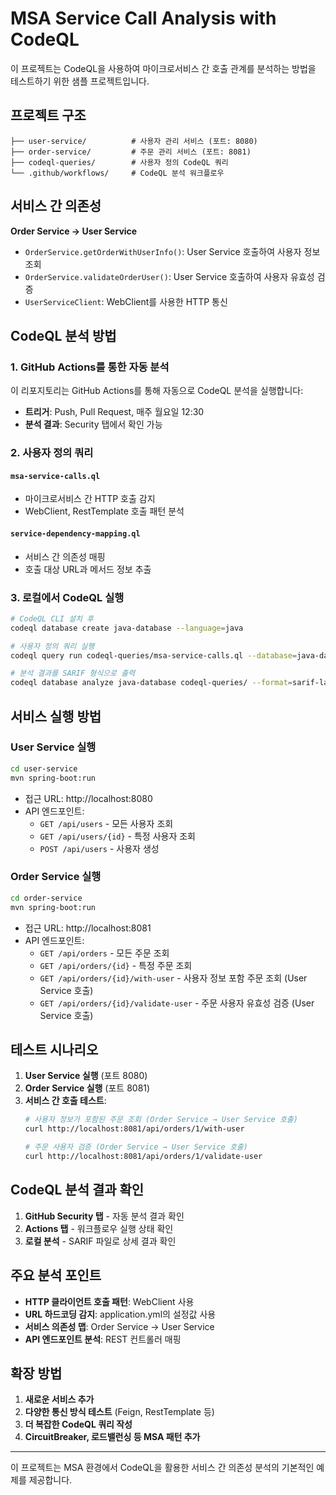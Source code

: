 # MSA Service Call Analysis with CodeQL

이 프로젝트는 CodeQL을 사용하여 마이크로서비스 간 호출 관계를 분석하는 방법을 테스트하기 위한 샘플 프로젝트입니다.

## 프로젝트 구조

```
├── user-service/          # 사용자 관리 서비스 (포트: 8080)
├── order-service/         # 주문 관리 서비스 (포트: 8081)
├── codeql-queries/        # 사용자 정의 CodeQL 쿼리
└── .github/workflows/     # CodeQL 분석 워크플로우
```

## 서비스 간 의존성

**Order Service → User Service**
- `OrderService.getOrderWithUserInfo()`: User Service 호출하여 사용자 정보 조회
- `OrderService.validateOrderUser()`: User Service 호출하여 사용자 유효성 검증
- `UserServiceClient`: WebClient를 사용한 HTTP 통신

## CodeQL 분석 방법

### 1. GitHub Actions를 통한 자동 분석

이 리포지토리는 GitHub Actions를 통해 자동으로 CodeQL 분석을 실행합니다:

- **트리거**: Push, Pull Request, 매주 월요일 12:30
- **분석 결과**: Security 탭에서 확인 가능

### 2. 사용자 정의 쿼리

#### `msa-service-calls.ql`
- 마이크로서비스 간 HTTP 호출 감지
- WebClient, RestTemplate 호출 패턴 분석

#### `service-dependency-mapping.ql`
- 서비스 간 의존성 매핑
- 호출 대상 URL과 메서드 정보 추출

### 3. 로컬에서 CodeQL 실행

```bash
# CodeQL CLI 설치 후
codeql database create java-database --language=java

# 사용자 정의 쿼리 실행
codeql query run codeql-queries/msa-service-calls.ql --database=java-database

# 분석 결과를 SARIF 형식으로 출력
codeql database analyze java-database codeql-queries/ --format=sarif-latest --output=results.sarif
```

## 서비스 실행 방법

### User Service 실행
```bash
cd user-service
mvn spring-boot:run
```
- 접근 URL: http://localhost:8080
- API 엔드포인트:
  - `GET /api/users` - 모든 사용자 조회
  - `GET /api/users/{id}` - 특정 사용자 조회
  - `POST /api/users` - 사용자 생성

### Order Service 실행
```bash
cd order-service
mvn spring-boot:run
```
- 접근 URL: http://localhost:8081
- API 엔드포인트:
  - `GET /api/orders` - 모든 주문 조회
  - `GET /api/orders/{id}` - 특정 주문 조회
  - `GET /api/orders/{id}/with-user` - 사용자 정보 포함 주문 조회 (User Service 호출)
  - `GET /api/orders/{id}/validate-user` - 주문 사용자 유효성 검증 (User Service 호출)

## 테스트 시나리오

1. **User Service 실행** (포트 8080)
2. **Order Service 실행** (포트 8081)
3. **서비스 간 호출 테스트**:
   ```bash
   # 사용자 정보가 포함된 주문 조회 (Order Service → User Service 호출)
   curl http://localhost:8081/api/orders/1/with-user
   
   # 주문 사용자 검증 (Order Service → User Service 호출)
   curl http://localhost:8081/api/orders/1/validate-user
   ```

## CodeQL 분석 결과 확인

1. **GitHub Security 탭** - 자동 분석 결과 확인
2. **Actions 탭** - 워크플로우 실행 상태 확인
3. **로컬 분석** - SARIF 파일로 상세 결과 확인

## 주요 분석 포인트

- **HTTP 클라이언트 호출 패턴**: WebClient 사용
- **URL 하드코딩 감지**: application.yml의 설정값 사용
- **서비스 의존성 맵**: Order Service → User Service
- **API 엔드포인트 분석**: REST 컨트롤러 매핑

## 확장 방법

1. **새로운 서비스 추가**
2. **다양한 통신 방식 테스트** (Feign, RestTemplate 등)
3. **더 복잡한 CodeQL 쿼리 작성**
4. **CircuitBreaker, 로드밸런싱 등 MSA 패턴 추가**

---

이 프로젝트는 MSA 환경에서 CodeQL을 활용한 서비스 간 의존성 분석의 기본적인 예제를 제공합니다.